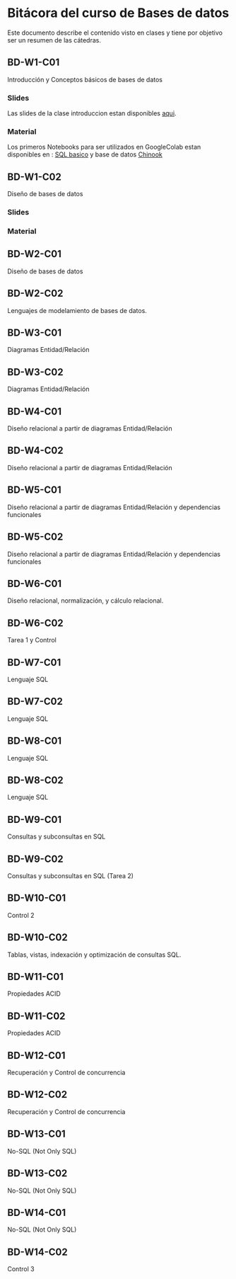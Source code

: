 # Bitácora del curso de Bases de datos
Este documento describe el contenido visto en clases y tiene por objetivo ser un resumen de las cátedras.

## BD-W1-C01
Introducción y Conceptos básicos de bases de datos

### Slides

Las slides de la clase introduccion estan disponibles [aqui](https://github.com/adigenova/uohdb/tree/main/catedra/BD-W1-C01).
### Material
Los primeros Notebooks para ser utilizados en GoogleColab estan disponibles en : [SQL basico](https://github.com/adigenova/uohdb/blob/main/code/Basic_SQL.ipynb) y base de datos [Chinook](https://github.com/adigenova/uohdb/blob/main/code/Chinook_db.ipynb)

## BD-W1-C02
Diseño de bases de datos


### Slides


### Material


## BD-W2-C01
Diseño de bases de datos
## BD-W2-C02
Lenguajes de modelamiento de bases de datos.
## BD-W3-C01
Diagramas Entidad/Relación
## BD-W3-C02
Diagramas Entidad/Relación
## BD-W4-C01
Diseño relacional a partir de diagramas Entidad/Relación
## BD-W4-C02
Diseño relacional a partir de diagramas Entidad/Relación
## BD-W5-C01
Diseño relacional a partir de diagramas Entidad/Relación y dependencias funcionales
## BD-W5-C02
Diseño relacional a partir de diagramas Entidad/Relación y dependencias funcionales
## BD-W6-C01
Diseño relacional, normalización, y cálculo relacional.
## BD-W6-C02
Tarea 1 y Control
## BD-W7-C01
Lenguaje SQL
## BD-W7-C02
Lenguaje SQL

## BD-W8-C01
Lenguaje SQL
## BD-W8-C02
Lenguaje SQL
## BD-W9-C01
Consultas y subconsultas en SQL
## BD-W9-C02
Consultas y subconsultas en SQL (Tarea 2)
## BD-W10-C01
Control 2
## BD-W10-C02
Tablas, vistas, indexación y optimización de consultas SQL.
## BD-W11-C01
Propiedades ACID 
## BD-W11-C02
Propiedades ACID
## BD-W12-C01
Recuperación y Control de concurrencia
## BD-W12-C02
Recuperación y Control de concurrencia
## BD-W13-C01
No-SQL (Not Only SQL)
## BD-W13-C02
No-SQL (Not Only SQL)
## BD-W14-C01
No-SQL (Not Only SQL)
## BD-W14-C02
Control 3
